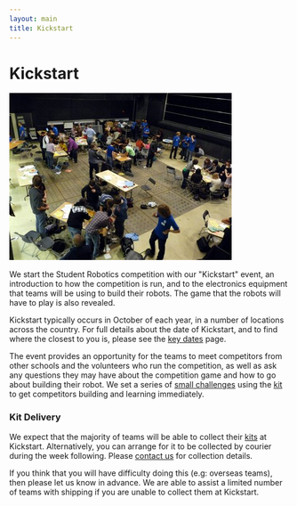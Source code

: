 ```yaml
---
layout: main
title: Kickstart
---
```

Kickstart
=========

<img src="/resources/2011/kickstart/overview.jpg" alt="Overview of the mini-game." title="Frantic construction as the end of the mini-game nears." class="right" />

We start the Student Robotics competition with our "Kickstart" event,
an introduction to how the competition is run, and to the electronics
equipment that teams will be using to build their robots. The game that
the robots will have to play is also revealed.

Kickstart typically occurs in October of each year, in a number of locations
across the country. For full details about the date of Kickstart, and to find
where the closest to you is, please see the [key dates](/key_dates) page.

The event provides an opportunity for the teams to meet competitors from other
schools and the volunteers who run the competition, as well as ask any
questions they may have about the competition game and how to go about building
their robot. We set a series of [small challenges](/microgames) using the [kit](/schools/kit)
to get competitors building and learning immediately.

### Kit Delivery

We expect that the majority of teams will be able to collect their [kits](/schools/kit)
at Kickstart. Alternatively, you can arrange for it to be collected by
courier during the week following. Please [contact us](mailto:info@studentrobotics.org) for collection details.

If you think that you will have difficulty doing this (e.g: overseas teams),
then please let us know in advance. We are able to assist a limited number
of teams with shipping if you are unable to collect them at Kickstart.
